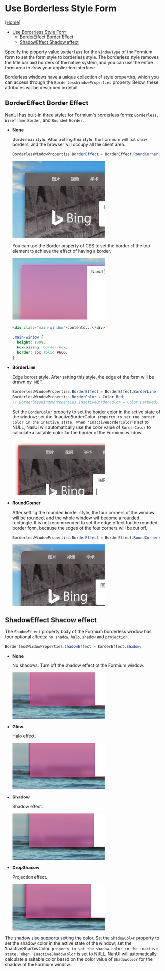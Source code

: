# Use Borderless Style Form

[[Home](README.md)]

- [Use Borderless Style Form](#use-borderless-style-form)
  - [BorderEffect Border Effect](#bordereffect-border-effect)
  - [ShadowEffect Shadow effect](#shadoweffect-shadow-effect)

Specify the property value `Borderless` for the `WindowType` of the Formium form to set the form style to borderless style. The borderless style removes the title bar and borders of the native system, and you can use the entire form area to draw your application interface.

Borderless windows have a unique collection of style properties, which you can access through the `BorderlessWindowProperties` property. Below, these attributes will be described in detail.

## BorderEffect Border Effect

NanUI has built-in three styles for Formium's borderless forms: `Borderless`, `Wireframe Border`, and `Rounded Border`.

- **None**

  Borderless style. After setting this style, the Formium will not draw borders, and the browser will occupy all the client area.

  ```C#
  BorderlessWindowProperties.BorderEffect = BorderEffect.RoundCorner;
  ```

  ![None](../images/bordereffect-none.png)

  You can use the Border property of CSS to set the border of the top element to achieve the effect of having a border.

  ![None](../images/bordereffect-none-css-border.png)

  ```html
  <div class="main-window">contents...</div>
  ```

  ```css
  .main-window {
    height: 100%;
    box-sizing: border-box;
    border: 1px solid #666;
  }
  ```

- **BorderLine**

  Edge border style. After setting this style, the edge of the form will be drawn by .NET.

  ```C#
  BorderlessWindowProperties.BorderEffect = BorderEffect.BorderLine;
  BorderlessWindowProperties.BorderColor = Color.Red;
  // BorderlessWindowProperties.InactiveBorderColor = Color.DarkRed;
  ```

  Set the `BorderColor` property to set the border color in the active state of the window; set the ʻInactiveBorderColor` property to set the border color in the inactive state. When ʻInactiveBorderColor` is set to NULL, NanUI will automatically use the color value of `BorderColor` to calculate a suitable color for the border of the Formium window.

  ![None](../images/bordereffect-borderline.png)

- **RoundCorner**

  After setting the rounded border style, the four corners of the window will be rounded, and the whole window will become a rounded rectangle. It is not recommended to set the edge effect for the rounded border form, because the edges of the four corners will be cut off.

  ```C#
  BorderlessWindowProperties.BorderEffect = BorderEffect.RoundCorner;
  ```

  ![None](../images/bordereffect-round-corner.png)

## ShadowEffect Shadow effect

The `ShadowEffect` property body of the Formium borderless window has four optional effects: `no shadow`, `halo`, `shadow` and `projection`.

```C#
BorderlessWindowProperties.ShadowEffect = BorderEffect.Shadow;
```

- **None**

  No shadows. Turn off the shadow effect of the Formium window.

  ![None](../images/shadoweffect-none.png)

- **Glow**

  Halo effect.

  ![None](../images/shadoweffect-glow.png)

- **Shadow**

  Shadow effect.

  ![None](../images/shadoweffect-shadow.png)

- **DropShadow**

  Projection effect.

  ![None](../images/shadoweffect-dropshadow.png)

The shadow also supports setting the color. Set the `ShadowColor` property to set the shadow color in the active state of the window; set the ʻInactiveShadowColor` property to set the shadow color in the inactive state. When ʻInactiveShadowColor` is set to NULL, NanUI will automatically calculate a suitable color based on the color value of `ShadowColor` for the shadow of the Formium window.
